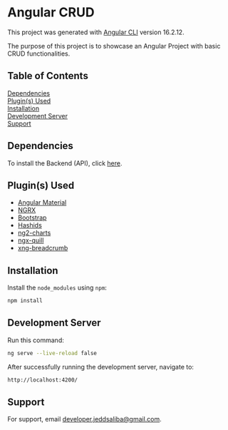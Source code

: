 # Angular CRUD

This project was generated with [Angular CLI](https://github.com/angular/angular-cli) version 16.2.12.

The purpose of this project is to showcase an Angular Project with basic CRUD functionalities.

## Table of Contents
[Dependencies](#dependencies)<br/>
[Plugin(s) Used](#plugins-used)<br/>
[Installation](#installation)<br/>
[Development Server](#development-server)<br/>
[Support](#support)

<a name="installation"></a>
## Dependencies
To install the Backend (API), click [here](https://github.com/jeddsaliba/laravel-crud).

<a name="plugins-used"></a>
## Plugin(s) Used
- [Angular Material](https://material.angular.io)
- [NGRX](https://ngrx.io)
- [Bootstrap](https://getbootstrap.com)
- [Hashids](https://www.npmjs.com/package/hashids)
- [ng2-charts](https://www.npmjs.com/package/ng2-charts)
- [ngx-quill](https://www.npmjs.com/package/ngx-quill)
- [xng-breadcrumb](https://www.npmjs.com/package/xng-breadcrumb)

<a name="installation"></a>
## Installation
Install the `node_modules` using `npm`:

```bash
npm install
```

<a name="development-server"></a>
## Development Server
Run this command:

```bash
ng serve --live-reload false
```

After successfully running the development server, navigate to:

```bash
http://localhost:4200/
```

<a name="support"></a>
## Support
For support, email developer.jeddsaliba@gmail.com.
